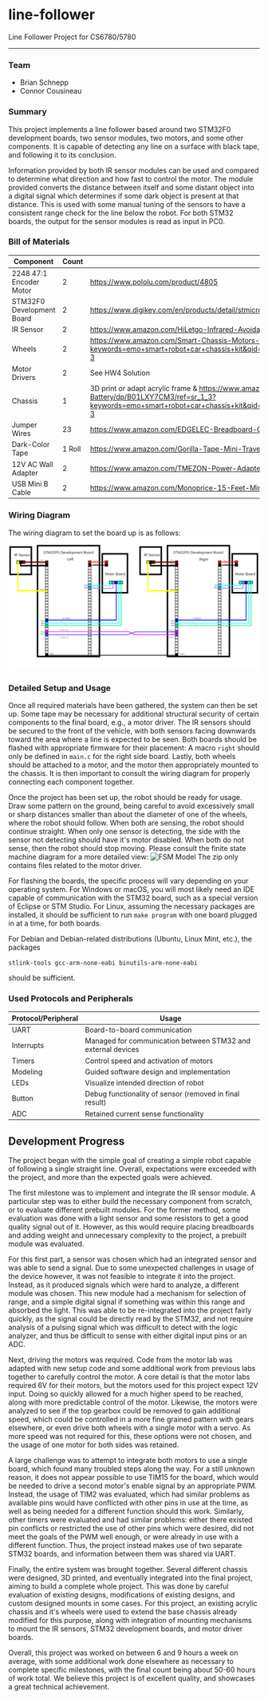 
  
# line-follower
Line Follower Project for CS6780/5780
____
### Team
 - Brian Schnepp
 - Connor Cousineau

### Summary

This project implements a line follower based around two STM32F0 development boards, two sensor modules, two motors, and some other components. It is capable of detecting any line on a surface with black tape, and following it to its conclusion.

Information provided by both IR sensor modules can be used and compared to determine what direction and how fast to control the motor. The module provided converts the distance between itself and some distant object into a digital signal which determines if some dark object is present at that distance. This is used with some manual tuning of the sensors to have a consistent range check for the line below the robot.
For both STM32 boards, the output for the sensor modules is read as input in PC0.

### Bill of Materials
| Component  | Count  | Store Link  |
|---|---|---|
|2248 47:1 Encoder Motor|  2 |  https://www.pololu.com/product/4805 |
|STM32F0 Development Board|  2 |https://www.digikey.com/en/products/detail/stmicroelectronics/STM32F0DISCOVERY/3045359|
|IR Sensor|  2 |https://www.amazon.com/HiLetgo-Infrared-Avoidance-Reflective-Photoelectric/dp/B07W97H2WS|
|Wheels | 2 | https://www.amazon.com/Smart-Chassis-Motors-Encoder-Battery/dp/B01LXY7CM3/ref=sr_1_3?keywords=emo+smart+robot+car+chassis+kit&qid=1651531657&sprefix=EMO+smart+robot+%2Caps%2C129&sr=8-3 |
|Motor Drivers | 2 | See HW4 Solution |
|Chassis | 1 | 3D print or adapt acrylic frame & https://www.amazon.com/Smart-Chassis-Motors-Encoder-Battery/dp/B01LXY7CM3/ref=sr_1_3?keywords=emo+smart+robot+car+chassis+kit&qid=1651531657&sprefix=EMO+smart+robot+%2Caps%2C129&sr=8-3|
|Jumper Wires | 23 | https://www.amazon.com/EDGELEC-Breadboard-Optional-Assorted-Multicolored/dp/B07GD2BWPY
|Dark-Color Tape | 1 Roll | https://www.amazon.com/Gorilla-Tape-Mini-Travel-Black/dp/B01M2AAGTZ
| 12V AC Wall Adapter | 2 | https://www.amazon.com/TMEZON-Power-Adapter-Supply-2-1mm/dp/B00Q2E5IXW/
| USB Mini B Cable | 2 | https://www.amazon.com/Monoprice-15-Feet-Mini-B-Ferrite-105450/dp/B002KL8N6A/

### Wiring Diagram
The wiring diagram to set the board up is as follows:
![Wiring Diagram](WiringDiragram.png)

### Detailed Setup and Usage
Once all required materials have been gathered, the system can then be set up.  Some tape may be necessary for additional structural security of certain components to the final board, e.g., a motor driver. The IR sensors should be secured to the front of the vehicle, with both sensors facing downwards toward the area where a line is expected to be seen. Both boards should be flashed with appropriate firmware for their placement: A macro ```right``` should only be defined in ```main.c``` for the right side board. Lastly, both wheels should be attached to a motor, and the motor then appropriately mounted to the chassis. It is then important to consult the wiring diagram for properly connecting each component together.

Once the project has been set up, the robot should be ready for usage. Draw some pattern on the ground, being careful to avoid excessively small or sharp distances smaller than about the diameter of one of the wheels, where the robot should follow. When both are sensing, the robot should continue straight. When only one sensor is detecting, the side with the sensor not detecting should have it's motor disabled. When both do not sense, then the robot should stop moving. Please consult the finite state machine diagram for a more detailed view:
![FSM Model](58F1D1B7-348A-478D-A0A1-7C6BF3568DC1.jpg)
The zip only contains files related to the motor driver. 

For flashing the boards, the specific process will vary depending on your operating system. For Windows or macOS, you will most likely need an IDE capable of communication with the STM32 board, such as a special version of Eclipse or STM Studio. For Linux, assuming the necessary packages are installed, it should be sufficient to run `make program` with one board plugged in at a time, for both boards.

For Debian and Debian-related distributions (Ubuntu, Linux Mint, etc.), the packages
```
stlink-tools gcc-arm-none-eabi binutils-arm-none-eabi
```
should be sufficient.

### Used Protocols and Peripherals
| Protocol/Peripheral  | Usage  |
|---|---|
| UART | Board-to-board communication |
| Interrupts | Managed for communication between STM32 and external devices |
| Timers | Control speed and activation of motors |
| Modeling | Guided software design and implementation |
| LEDs | Visualize intended direction of robot |
| Button | Debug functionality of sensor (removed in final result) |
| ADC | Retained current sense functionality |  

## Development Progress
The project began with the simple goal of creating a simple robot capable of following a single straight line. Overall, expectations were exceeded with the project, and more than the expected goals were achieved.

The first milestone was to implement and integrate the IR sensor module. A particular step was to either build the necessary component from scratch, or to evaluate different prebuilt modules. For the former method, some evaluation was done with a light sensor and some resistors to get a good quality signal out of it. However, as this would require placing breadboards and adding weight and unnecessary complexity to the project, a prebuilt module was evaluated.

For this first part, a sensor was chosen which had an integrated sensor and was able to send a signal. Due to some unexpected challenges in usage of the device however, it was not feasible to integrate it into the project. Instead, as it produced signals which were hard to analyze, a different module was chosen. This new module had a mechanism for selection of range, and a simple digital signal if something was within this range and absorbed the light. This was able to be re-integrated into the project fairly quickly, as the signal could be directly read by the STM32, and not require analysis of a pulsing signal which was difficult to detect with the logic analyzer, and thus be difficult to sense with either digital input pins or an ADC.

Next, driving the motors was required. Code from the motor lab was adapted with new setup code and some additional work from previous labs together to carefully control the motor. A core detail is that the motor labs required 6V for their motors, but the motors used for this project expect 12V input. Doing so quickly allowed for a much higher speed to be reached, along with more predictable control of the motor. Likewise, the motors were analyzed to see if the top gearbox could be removed to gain additional speed, which could be controlled in a more fine grained pattern with gears elsewhere, or even drive both wheels with a single motor with a servo. As more speed was not required for this, these options were not chosen, and the usage of one motor for both sides was retained.

A large challenge was to attempt to integrate both motors to use a single board, which found many troubled steps along the way. For a still unknown reason, it does not appear possible to use TIM15 for the board, which would be needed to drive a second motor's enable signal by an appropriate PWM. Instead, the usage of TIM2 was evaluated, which had similar problems as available pins would have conflicted with other pins in use at the time, as well as being needed for a different function should this work. Similarly, other timers were evaluated and had similar problems: either there existed pin conflicts or restricted the use of other pins which were desired, did not meet the goals of the PWM well enough, or were already in use with a different function. Thus, the project instead makes use of two separate STM32 boards, and information between them was shared via UART.

Finally, the entire system was brought together. Several different chassis were designed, 3D printed, and eventually integrated into the final project, aiming to build a complete whole project. This was done by careful evaluation of existing designs, modifications of existing designs, and custom designed mounts in some cases. For this project, an existing acrylic chassis and it's wheels were used to extend the base chassis already modified for this purpose, along with integration of mounting mechanisms to mount the IR sensors, STM32 development boards, and motor driver boards.

Overall, this project was worked on between 6 and 9 hours a week on average, with some additional work done elsewhere as necessary to complete specific milestones, with the final count being about 50-60 hours of work total. We believe this project is of excellent quality, and showcases a great technical achievement.
